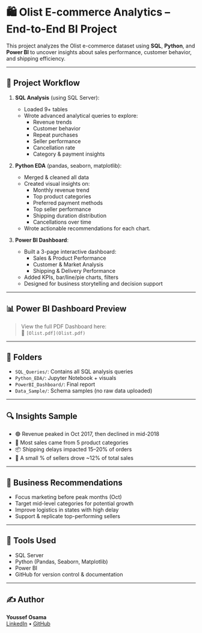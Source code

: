 # 🛍️ Olist E-commerce Analytics – End-to-End BI Project

This project analyzes the Olist e-commerce dataset using **SQL**, **Python**, and **Power BI** to uncover insights about sales performance, customer behavior, and shipping efficiency.

---

## 🧱 Project Workflow

1. **SQL Analysis** (using SQL Server):
   - Loaded 9+ tables
   - Wrote advanced analytical queries to explore:
     - Revenue trends
     - Customer behavior
     - Repeat purchases
     - Seller performance
     - Cancellation rate
     - Category & payment insights

2. **Python EDA** (pandas, seaborn, matplotlib):
   - Merged & cleaned all data
   - Created visual insights on:
     - Monthly revenue trend
     - Top product categories
     - Preferred payment methods
     - Top seller performance
     - Shipping duration distribution
     - Cancellations over time
   - Wrote actionable recommendations for each chart.

3. **Power BI Dashboard**:
   - Built a 3-page interactive dashboard:
     - Sales & Product Performance
     - Customer & Market Analysis
     - Shipping & Delivery Performance
   - Added KPIs, bar/line/pie charts, filters
   - Designed for business storytelling and decision support

---

## 📊 Power BI Dashboard Preview

> View the full PDF Dashboard here:  
📁 `[Olist.pdf](Olist.pdf)`

---

## 📁 Folders

- `SQL_Queries/`: Contains all SQL analysis queries
- `Python_EDA/`: Jupyter Notebook + visuals
- `PowerBI_Dashboard/`: Final report
- `Data_Sample/`: Schema samples (no raw data uploaded)

---

## 🔍 Insights Sample

- 🟢 Revenue peaked in Oct 2017, then declined in mid-2018
- 🛒 Most sales came from 5 product categories
- 📦 Shipping delays impacted 15–20% of orders
- 🧍 A small % of sellers drove ~12% of total sales

---

## 🧠 Business Recommendations

- Focus marketing before peak months (Oct)
- Target mid-level categories for potential growth
- Improve logistics in states with high delay
- Support & replicate top-performing sellers

---

## 📌 Tools Used

- SQL Server
- Python (Pandas, Seaborn, Matplotlib)
- Power BI
- GitHub for version control & documentation

---

## ✍️ Author

**Youssef Osama**  
[LinkedIn](https://www.linkedin.com/in/youssef-osama-770a19297) • [GitHub](https://github.com/Youssef-Osama1)
